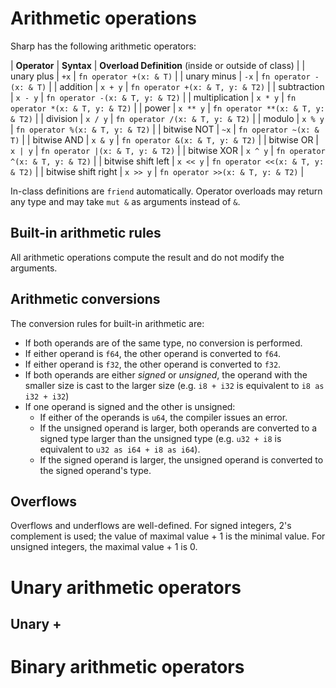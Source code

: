 # Arithmetic operations

Sharp has the following arithmetic operators:

| **Operator**   | **Syntax** | **Overload Definition** (inside or outside of class) |
| unary plus     | `+x`       | `fn operator +(x: & T)` |
| unary minus    | `-x`       | `fn operator -(x: & T)` |
| addition       | `x + y`    | `fn operator +(x: & T, y: & T2)` |
| subtraction    | `x - y`    | `fn operator -(x: & T, y: & T2)` |
| multiplication | `x * y`    | `fn operator *(x: & T, y: & T2)` |
| power          | `x ** y`   | `fn operator **(x: & T, y: & T2)` |
| division       | `x / y`    | `fn operator /(x: & T, y: & T2)` |
| modulo         | `x % y`    | `fn operator %(x: & T, y: & T2)` |
| bitwise NOT    | `~x`       | `fn operator ~(x: & T)` |
| bitwise AND    | `x & y`    | `fn operator &(x: & T, y: & T2)` |
| bitwise OR     | `x | y`    | `fn operator |(x: & T, y: & T2)` |
| bitwise XOR    | `x ^ y`    | `fn operator ^(x: & T, y: & T2)` |
| bitwise shift left | `x << y`    | `fn operator <<(x: & T, y: & T2)` |
| bitwise shift right | `x >> y`    | `fn operator >>(x: & T, y: & T2)` |

In-class definitions are `friend` automatically.
Operator overloads may return any type and may take `mut &` as arguments instead of `&`.

## Built-in arithmetic rules
All arithmetic operations compute the result and do not modify the arguments.

## Arithmetic conversions
The conversion rules for built-in arithmetic are:

* If both operands are of the same type, no conversion is performed.
* If either operand is `f64`, the other operand is converted to `f64`.
* If either operand is `f32`, the other operand is converted to `f32`.
* If both operands are either *signed* or *unsigned*, the operand with the smaller size is cast to the larger size (e.g. `i8 + i32` is equivalent to `i8 as i32 + i32`)
* If one operand is signed and the other is unsigned:
  * If either of the operands is `u64`, the compiler issues an error.
  * If the unsigned operand is larger, both operands are converted to a signed type larger than the unsigned type (e.g. `u32 + i8` is equivalent to `u32 as i64 + i8 as i64`).
  * If the signed operand is larger, the unsigned operand is converted to the signed operand's type.

## Overflows
Overflows and underflows are well-defined.
For signed integers, 2's complement is used; the value of maximal value + 1 is the minimal value.
For unsigned integers, the maximal value + 1 is 0.

# Unary arithmetic operators
## Unary +


# Binary arithmetic operators